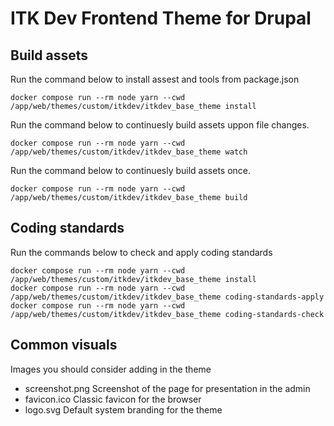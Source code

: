 # ITK Dev Frontend Theme for Drupal

## Build assets

Run the command below to install assest and tools from package.json

```shell name"assets-install"
docker compose run --rm node yarn --cwd /app/web/themes/custom/itkdev/itkdev_base_theme install
```

Run the command below to continuesly build assets uppon file changes.

```shell name"assets-watch"
docker compose run --rm node yarn --cwd /app/web/themes/custom/itkdev/itkdev_base_theme watch
```

Run the command below to continuesly build assets once.

```shell name"assets-build"
docker compose run --rm node yarn --cwd /app/web/themes/custom/itkdev/itkdev_base_theme build
```

## Coding standards

Run the commands below to check and apply coding standards

```shell name="coding-standards-assets"
docker compose run --rm node yarn --cwd /app/web/themes/custom/itkdev/itkdev_base_theme install
docker compose run --rm node yarn --cwd /app/web/themes/custom/itkdev/itkdev_base_theme coding-standards-apply
docker compose run --rm node yarn --cwd /app/web/themes/custom/itkdev/itkdev_base_theme coding-standards-check
```

## Common visuals

Images you should consider adding in the theme

- screenshot.png
  Screenshot of the page for presentation in the admin
- favicon.ico
  Classic favicon for the browser
- logo.svg
  Default system branding for the theme
